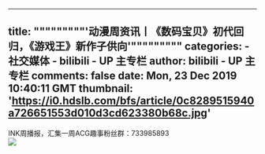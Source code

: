 
---
title: """""""""'动漫周资讯丨《数码宝贝》初代回归，《游戏王》新作子供向'"""""""""
categories: 
    - 社交媒体
    - bilibili - UP 主专栏
author: bilibili - UP 主专栏
comments: false
date: Mon, 23 Dec 2019 10:40:11 GMT
thumbnail: 'https://i0.hdslb.com/bfs/article/0c8289515940a726651553d010d3cd623380b68c.jpg'
---

<div>   
INK周播报，汇集一周ACG趣事粉丝群：733985893<br><img src="https://i0.hdslb.com/bfs/article/0c8289515940a726651553d010d3cd623380b68c.jpg" referrerpolicy="no-referrer">  
</div>
            
